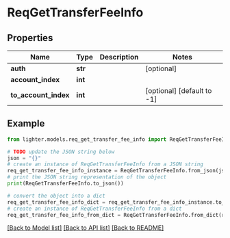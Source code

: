 # ReqGetTransferFeeInfo


## Properties

Name | Type | Description | Notes
------------ | ------------- | ------------- | -------------
**auth** | **str** |  | [optional] 
**account_index** | **int** |  | 
**to_account_index** | **int** |  | [optional] [default to -1]

## Example

```python
from lighter.models.req_get_transfer_fee_info import ReqGetTransferFeeInfo

# TODO update the JSON string below
json = "{}"
# create an instance of ReqGetTransferFeeInfo from a JSON string
req_get_transfer_fee_info_instance = ReqGetTransferFeeInfo.from_json(json)
# print the JSON string representation of the object
print(ReqGetTransferFeeInfo.to_json())

# convert the object into a dict
req_get_transfer_fee_info_dict = req_get_transfer_fee_info_instance.to_dict()
# create an instance of ReqGetTransferFeeInfo from a dict
req_get_transfer_fee_info_from_dict = ReqGetTransferFeeInfo.from_dict(req_get_transfer_fee_info_dict)
```
[[Back to Model list]](../README.md#documentation-for-models) [[Back to API list]](../README.md#documentation-for-api-endpoints) [[Back to README]](../README.md)


